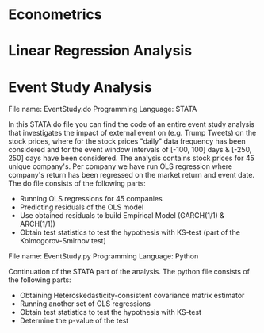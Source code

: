 # Econometrics

# Linear Regression Analysis

# Event Study Analysis

File name: EventStudy.do
Programming Language: STATA

In this STATA do file you can find the code of an entire event study analysis that investigates the impact of external event on (e.g. Trump Tweets) on the stock prices, where for the stock prices "daily" data frequency has been considered and for the event window intervals of [-100, 100] days & [-250, 250] days have been considered. The analysis contains stock prices for 45 unique company's. Per company we have run OLS regression where company's return has been regressed on the market return and event date. The do file consists of the following parts:

- Running OLS regressions for 45 companies
- Predicting residuals of the OLS model
- Use obtained residuals to build Empirical Model (GARCH(1/1) & ARCH(1/1))
- Obtain test statistics to test the hypothesis with KS-test (part of the Kolmogorov-Smirnov test)

File name: EventStudy.py
Programming Language: Python

Continuation of the STATA part of the analysis. The python file consists of the following parts:

- Obtaining Heteroskedasticity-consistent covariance matrix estimator
- Running another set of OLS regressions
- Obtain test statistics to test the hypothesis with KS-test 
- Determine the p-value of the test



